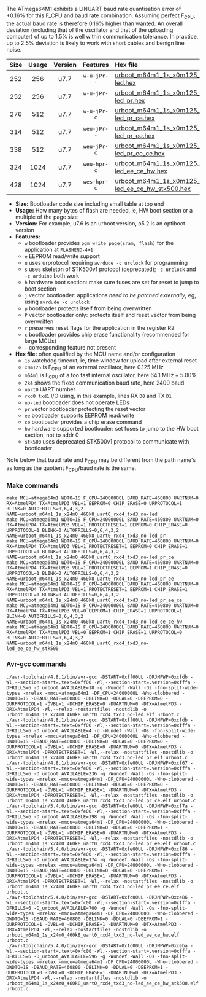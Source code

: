 The ATmega64M1 exhibits a LINUART baud rate quantisation error of +0.16% for this F_CPU and baud rate combination. Assuming perfect F<sub>CPU</sub>, the actual baud rate is therefore 0.16% higher than wanted. An overall deviation (including that of the oscillator and that of the uploading computer) of up to 1.5% is well within communication tolerance. In practice, up to 2.5% deviation is likely to work with short cables and benign line noise.

|Size|Usage|Version|Features|Hex file|
|:-:|:-:|:-:|:-:|:--|
|252|256|u7.7|`w-u-jPr--`|[urboot_m64m1_1s_x0m125_2k4_uart0_rxd4_txd3_no-led.hex](https://raw.githubusercontent.com/stefanrueger/urboot.hex/main/u7.7/mcus/atmega64m1/watchdog_1_s/external_oscillator_x/%2B0m125000_hz/%2B%2B%2B2k4_baud/uart0_rxd4_txd3/no-led/urboot_m64m1_1s_x0m125_2k4_uart0_rxd4_txd3_no-led.hex)|
|252|256|u7.7|`w-u-jPr--`|[urboot_m64m1_1s_x0m125_2k4_uart0_rxd4_txd3_no-led_pr.hex](https://raw.githubusercontent.com/stefanrueger/urboot.hex/main/u7.7/mcus/atmega64m1/watchdog_1_s/external_oscillator_x/%2B0m125000_hz/%2B%2B%2B2k4_baud/uart0_rxd4_txd3/no-led/urboot_m64m1_1s_x0m125_2k4_uart0_rxd4_txd3_no-led_pr.hex)|
|276|512|u7.7|`w-u-jPr-c`|[urboot_m64m1_1s_x0m125_2k4_uart0_rxd4_txd3_no-led_pr_ce.hex](https://raw.githubusercontent.com/stefanrueger/urboot.hex/main/u7.7/mcus/atmega64m1/watchdog_1_s/external_oscillator_x/%2B0m125000_hz/%2B%2B%2B2k4_baud/uart0_rxd4_txd3/no-led/urboot_m64m1_1s_x0m125_2k4_uart0_rxd4_txd3_no-led_pr_ce.hex)|
|314|512|u7.7|`weu-jPr--`|[urboot_m64m1_1s_x0m125_2k4_uart0_rxd4_txd3_no-led_pr_ee.hex](https://raw.githubusercontent.com/stefanrueger/urboot.hex/main/u7.7/mcus/atmega64m1/watchdog_1_s/external_oscillator_x/%2B0m125000_hz/%2B%2B%2B2k4_baud/uart0_rxd4_txd3/no-led/urboot_m64m1_1s_x0m125_2k4_uart0_rxd4_txd3_no-led_pr_ee.hex)|
|338|512|u7.7|`weu-jPr-c`|[urboot_m64m1_1s_x0m125_2k4_uart0_rxd4_txd3_no-led_pr_ee_ce.hex](https://raw.githubusercontent.com/stefanrueger/urboot.hex/main/u7.7/mcus/atmega64m1/watchdog_1_s/external_oscillator_x/%2B0m125000_hz/%2B%2B%2B2k4_baud/uart0_rxd4_txd3/no-led/urboot_m64m1_1s_x0m125_2k4_uart0_rxd4_txd3_no-led_pr_ee_ce.hex)|
|324|1024|u7.7|`weu-hpr-c`|[urboot_m64m1_1s_x0m125_2k4_uart0_rxd4_txd3_no-led_ee_ce_hw.hex](https://raw.githubusercontent.com/stefanrueger/urboot.hex/main/u7.7/mcus/atmega64m1/watchdog_1_s/external_oscillator_x/%2B0m125000_hz/%2B%2B%2B2k4_baud/uart0_rxd4_txd3/no-led/urboot_m64m1_1s_x0m125_2k4_uart0_rxd4_txd3_no-led_ee_ce_hw.hex)|
|428|1024|u7.7|`wes-hpr-c`|[urboot_m64m1_1s_x0m125_2k4_uart0_rxd4_txd3_no-led_ee_ce_hw_stk500.hex](https://raw.githubusercontent.com/stefanrueger/urboot.hex/main/u7.7/mcus/atmega64m1/watchdog_1_s/external_oscillator_x/%2B0m125000_hz/%2B%2B%2B2k4_baud/uart0_rxd4_txd3/no-led/urboot_m64m1_1s_x0m125_2k4_uart0_rxd4_txd3_no-led_ee_ce_hw_stk500.hex)|

- **Size:** Bootloader code size including small table at top end
- **Usage:** How many bytes of flash are needed, ie, HW boot section or a multiple of the page size
- **Version:** For example, u7.6 is an urboot version, o5.2 is an optiboot version
- **Features:**
  + `w` bootloader provides `pgm_write_page(sram, flash)` for the application at `FLASHEND-4+1`
  + `e` EEPROM read/write support
  + `u` uses urprotocol requiring `avrdude -c urclock` for programming
  + `s` uses skeleton of STK500v1 protocol (deprecated); `-c urclock` and `-c arduino` both work
  + `h` hardware boot section: make sure fuses are set for reset to jump to boot section
  + `j` vector bootloader: applications *need to be patched externally*, eg, using `avrdude -c urclock`
  + `p` bootloader protects itself from being overwritten
  + `P` vector bootloader only: protects itself and reset vector from being overwritten
  + `r` preserves reset flags for the application in the register R2
  + `c` bootloader provides chip erase functionality (recommended for large MCUs)
  + `-` corresponding feature not present
- **Hex file:** often qualified by the MCU name and/or configuration
  + `1s` watchdog timeout, ie, time window for upload after external reset
  + `x0m125` is F<sub>CPU</sub> of an external oscillator, here 0.125 MHz
  + `m64m1` is F<sub>CPU</sub> of a too fast internal oscillator, here 64.1 MHz + 5.00%
  + `2k4` shows the fixed communication baud rate, here 2400 baud
  + `uart0` UART number
  + `rxd0 txd1` I/O using, in this example, lines RX `D0` and TX `D1`
  + `no-led` bootloader does not operate LEDs
  + `pr` vector bootloader protecting the reset vector
  + `ee` bootloader supports EEPROM read/write
  + `ce` bootloader provides a chip erase command
  + `hw` hardware supported bootloader: set fuses to jump to the HW boot section, not to addr 0
  + `stk500` uses deprecated STK500v1 protocol to communicate with bootloader


Note below that baud rate and F<sub>CPU</sub> may be different from the path name's as long as the quotient F<sub>CPU</sub>/baud rate is the same.

### Make commands
```
make MCU=atmega64m1 WDTO=1S F_CPU=24000000L BAUD_RATE=460800 UARTNUM=0 RX=AtmelPD4 TX=AtmelPD3 VBL=1 EEPROM=0 CHIP_ERASE=0 URPROTOCOL=1 BLINK=0 AUTOFRILLS=0,6,4,3,2 NAME=urboot_m64m1_1s_x24m0_460k8_uart0_rxd4_txd3_no-led
make MCU=atmega64m1 WDTO=1S F_CPU=24000000L BAUD_RATE=460800 UARTNUM=0 RX=AtmelPD4 TX=AtmelPD3 VBL=1 PROTECTRESET=1 EEPROM=0 CHIP_ERASE=0 URPROTOCOL=1 BLINK=0 AUTOFRILLS=0,6,4,3,2 NAME=urboot_m64m1_1s_x24m0_460k8_uart0_rxd4_txd3_no-led_pr
make MCU=atmega64m1 WDTO=1S F_CPU=24000000L BAUD_RATE=460800 UARTNUM=0 RX=AtmelPD4 TX=AtmelPD3 VBL=1 PROTECTRESET=1 EEPROM=0 CHIP_ERASE=1 URPROTOCOL=1 BLINK=0 AUTOFRILLS=0,6,4,3,2 NAME=urboot_m64m1_1s_x24m0_460k8_uart0_rxd4_txd3_no-led_pr_ce
make MCU=atmega64m1 WDTO=1S F_CPU=24000000L BAUD_RATE=460800 UARTNUM=0 RX=AtmelPD4 TX=AtmelPD3 VBL=1 PROTECTRESET=1 EEPROM=1 CHIP_ERASE=0 URPROTOCOL=1 BLINK=0 AUTOFRILLS=0,6,4,3,2 NAME=urboot_m64m1_1s_x24m0_460k8_uart0_rxd4_txd3_no-led_pr_ee
make MCU=atmega64m1 WDTO=1S F_CPU=24000000L BAUD_RATE=460800 UARTNUM=0 RX=AtmelPD4 TX=AtmelPD3 VBL=1 PROTECTRESET=1 EEPROM=1 CHIP_ERASE=1 URPROTOCOL=1 BLINK=0 AUTOFRILLS=0,6,4,3,2 NAME=urboot_m64m1_1s_x24m0_460k8_uart0_rxd4_txd3_no-led_pr_ee_ce
make MCU=atmega64m1 WDTO=1S F_CPU=24000000L BAUD_RATE=460800 UARTNUM=0 RX=AtmelPD4 TX=AtmelPD3 VBL=0 EEPROM=1 CHIP_ERASE=1 URPROTOCOL=1 BLINK=0 AUTOFRILLS=0,6,4,3,2 NAME=urboot_m64m1_1s_x24m0_460k8_uart0_rxd4_txd3_no-led_ee_ce_hw
make MCU=atmega64m1 WDTO=1S F_CPU=24000000L BAUD_RATE=460800 UARTNUM=0 RX=AtmelPD4 TX=AtmelPD3 VBL=0 EEPROM=1 CHIP_ERASE=1 URPROTOCOL=0 BLINK=0 AUTOFRILLS=0,6,4,3,2 NAME=urboot_m64m1_1s_x24m0_460k8_uart0_rxd4_txd3_no-led_ee_ce_hw_stk500
```

### Avr-gcc commands
```
./avr-toolchain/4.8.1/bin/avr-gcc -DSTART=0xff00UL -DRJMPWP=0xcfdb -Wl,--section-start=.text=0xff00 -Wl,--section-start=.version=0xfffa -DFRILLS=6 -D_urboot_AVAILABLE=18 -g -Wundef -Wall -Os -fno-split-wide-types -mrelax -mmcu=atmega64m1 -DF_CPU=24000000L -Wno-clobbered -DWDTO=1S -DBAUD_RATE=460800 -DBLINK=0 -DDUAL=0 -DEEPROM=0 -DURPROTOCOL=1 -DVBL=1 -DCHIP_ERASE=0 -DUARTNUM=0 -DTX=AtmelPD3 -DRX=AtmelPD4 -Wl,--relax -nostartfiles -nostdlib -o urboot_m64m1_1s_x24m0_460k8_uart0_rxd4_txd3_no-led.elf urboot.c
./avr-toolchain/4.8.1/bin/avr-gcc -DSTART=0xff00UL -DRJMPWP=0xcfdb -Wl,--section-start=.text=0xff00 -Wl,--section-start=.version=0xfffa -DFRILLS=6 -D_urboot_AVAILABLE=4 -g -Wundef -Wall -Os -fno-split-wide-types -mrelax -mmcu=atmega64m1 -DF_CPU=24000000L -Wno-clobbered -DWDTO=1S -DBAUD_RATE=460800 -DBLINK=0 -DDUAL=0 -DEEPROM=0 -DURPROTOCOL=1 -DVBL=1 -DCHIP_ERASE=0 -DUARTNUM=0 -DTX=AtmelPD3 -DRX=AtmelPD4 -DPROTECTRESET=1 -Wl,--relax -nostartfiles -nostdlib -o urboot_m64m1_1s_x24m0_460k8_uart0_rxd4_txd3_no-led_pr.elf urboot.c
./avr-toolchain/4.8.1/bin/avr-gcc -DSTART=0xfe00UL -DRJMPWP=0xcf67 -Wl,--section-start=.text=0xfe00 -Wl,--section-start=.version=0xfffa -DFRILLS=6 -D_urboot_AVAILABLE=236 -g -Wundef -Wall -Os -fno-split-wide-types -mrelax -mmcu=atmega64m1 -DF_CPU=24000000L -Wno-clobbered -DWDTO=1S -DBAUD_RATE=460800 -DBLINK=0 -DDUAL=0 -DEEPROM=0 -DURPROTOCOL=1 -DVBL=1 -DCHIP_ERASE=1 -DUARTNUM=0 -DTX=AtmelPD3 -DRX=AtmelPD4 -DPROTECTRESET=1 -Wl,--relax -nostartfiles -nostdlib -o urboot_m64m1_1s_x24m0_460k8_uart0_rxd4_txd3_no-led_pr_ce.elf urboot.c
./avr-toolchain/5.4.0/bin/avr-gcc -DSTART=0xfe00UL -DRJMPWP=0xcf7a -Wl,--section-start=.text=0xfe00 -Wl,--section-start=.version=0xfffa -DFRILLS=6 -D_urboot_AVAILABLE=198 -g -Wundef -Wall -Os -fno-split-wide-types -mrelax -mmcu=atmega64m1 -DF_CPU=24000000L -Wno-clobbered -DWDTO=1S -DBAUD_RATE=460800 -DBLINK=0 -DDUAL=0 -DEEPROM=1 -DURPROTOCOL=1 -DVBL=1 -DCHIP_ERASE=0 -DUARTNUM=0 -DTX=AtmelPD3 -DRX=AtmelPD4 -DPROTECTRESET=1 -Wl,--relax -nostartfiles -nostdlib -o urboot_m64m1_1s_x24m0_460k8_uart0_rxd4_txd3_no-led_pr_ee.elf urboot.c
./avr-toolchain/5.4.0/bin/avr-gcc -DSTART=0xfe00UL -DRJMPWP=0xcf86 -Wl,--section-start=.text=0xfe00 -Wl,--section-start=.version=0xfffa -DFRILLS=6 -D_urboot_AVAILABLE=174 -g -Wundef -Wall -Os -fno-split-wide-types -mrelax -mmcu=atmega64m1 -DF_CPU=24000000L -Wno-clobbered -DWDTO=1S -DBAUD_RATE=460800 -DBLINK=0 -DDUAL=0 -DEEPROM=1 -DURPROTOCOL=1 -DVBL=1 -DCHIP_ERASE=1 -DUARTNUM=0 -DTX=AtmelPD3 -DRX=AtmelPD4 -DPROTECTRESET=1 -Wl,--relax -nostartfiles -nostdlib -o urboot_m64m1_1s_x24m0_460k8_uart0_rxd4_txd3_no-led_pr_ee_ce.elf urboot.c
./avr-toolchain/5.4.0/bin/avr-gcc -DSTART=0xfc00UL -DRJMPWP=0xce86 -Wl,--section-start=.text=0xfc00 -Wl,--section-start=.version=0xfffa -DFRILLS=6 -D_urboot_AVAILABLE=700 -g -Wundef -Wall -Os -fno-split-wide-types -mrelax -mmcu=atmega64m1 -DF_CPU=24000000L -Wno-clobbered -DWDTO=1S -DBAUD_RATE=460800 -DBLINK=0 -DDUAL=0 -DEEPROM=1 -DURPROTOCOL=1 -DVBL=0 -DCHIP_ERASE=1 -DUARTNUM=0 -DTX=AtmelPD3 -DRX=AtmelPD4 -Wl,--relax -nostartfiles -nostdlib -o urboot_m64m1_1s_x24m0_460k8_uart0_rxd4_txd3_no-led_ee_ce_hw.elf urboot.c
./avr-toolchain/5.4.0/bin/avr-gcc -DSTART=0xfc00UL -DRJMPWP=0xceba -Wl,--section-start=.text=0xfc00 -Wl,--section-start=.version=0xfffa -DFRILLS=6 -D_urboot_AVAILABLE=596 -g -Wundef -Wall -Os -fno-split-wide-types -mrelax -mmcu=atmega64m1 -DF_CPU=24000000L -Wno-clobbered -DWDTO=1S -DBAUD_RATE=460800 -DBLINK=0 -DDUAL=0 -DEEPROM=1 -DURPROTOCOL=0 -DVBL=0 -DCHIP_ERASE=1 -DUARTNUM=0 -DTX=AtmelPD3 -DRX=AtmelPD4 -Wl,--relax -nostartfiles -nostdlib -o urboot_m64m1_1s_x24m0_460k8_uart0_rxd4_txd3_no-led_ee_ce_hw_stk500.elf urboot.c
```


